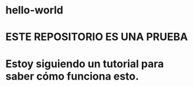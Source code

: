 # hello-world

# ESTE REPOSITORIO ES UNA PRUEBA 
# Estoy siguiendo un tutorial para saber cómo funciona esto. 

